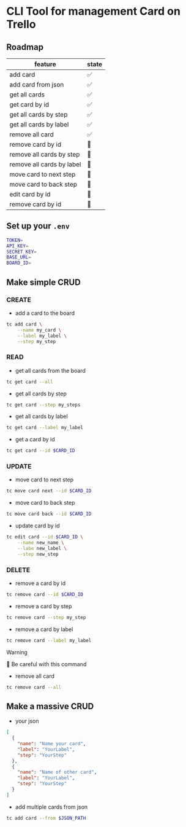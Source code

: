# CLI Tool for management Card on Trello

## Roadmap

| feature                   | state |
| ------------------------- | ----- |
| add card                  | ✅    |
| add card from json        | ✅    |
| get all cards             | ✅    |
| get card by id            | ✅    |
| get all cards by step     | ✅    |
| get all cards by label    | ✅    |
| remove all card           | ✅    |
| remove card by id         | 🚨    |
| remove all cards by step  | 🚨    |
| remove all cards by label | 🚨    |
| move card to next step    | 🚨    |
| move card to back step    | 🚨    |
| edit card by id           | 🚨    |
| remove card by id         | 🚨    |

## Set up your `.env`

```bash
TOKEN=
API_KEY=
SECRET_KEY=
BASE_URL=
BOARD_ID=
```

## Make simple CRUD

### CREATE

- add a card to the board

```bash
tc add card \
    --name my_card \
    --label my_label \
    --step my_step
```

### READ

- get all cards from the board

```bash
tc get card --all
```

- get all cards by step

```bash
tc get card --step my_steps
```

- get all cards by label

```bash
tc get card --label my_label
```

- get a card by id

```bash
tc get card --id $CARD_ID
```

### UPDATE

- move card to next step

```bash
tc move card next --id $CARD_ID
```

- move card to back step

```bash
tc move card back --id $CARD_ID
```

- update card by id

```bash
tc edit card --id $CARD_ID \
    --name new_name \
    --labe new_label \
    --step new_step
```

### DELETE

- remove a card by id

```bash
tc remove card --id $CARD_ID
```

- remove a card by step

```bash
tc remove card --step my_step
```

- remove a card by label

```bash
tc remove card --label my_label
```

> [!WARNING]
> 🚨 Be careful with this command

- remove all card

```bash
tc remove card --all
```

## Make a massive CRUD

- your json

```json
[
  {
    "name": "Name your card",
    "label": "YourLabel",
    "step": "YourStep"
  },
  {
    "name": "Name of other card",
    "label": "YourLabel",
    "step": "YourStep"
  }
]
```

- add multiple cards from json

```bash
tc add card --from $JSON_PATH
```
